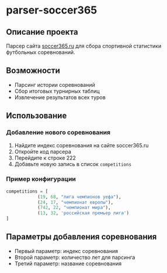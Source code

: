 # parser-soccer365 

## Описание проекта

Парсер сайта [soccer365.ru](https://soccer365.ru) для сбора спортивной статистики футбольных соревнований.

##  Возможности

- Парсинг истории соревнований
- Сбор итоговых турнирных таблиц
- Извлечение результатов всех туров

##  Использование

### Добавление нового соревнования

1. Найдите индекс соревнования на сайте soccer365.ru
2. Откройте код парсера
3. Перейдите к строке 222
4. Добавьте новую запись в список `competitions`

### Пример конфигурации
```python
competitions = [
            (19, 68, "лига чемпионов уефа"),
            (24, 17, "чемпионат европы"),
            (742, 22, "чемпионат мира"),
            (13, 32, 'российская премьер лига')
]
```

##  Параметры добавления соревнования
- Первый параметр: индекс соревнования
- Второй параметр: количество лет для парсинга
- Третий параметр: название соревнования
